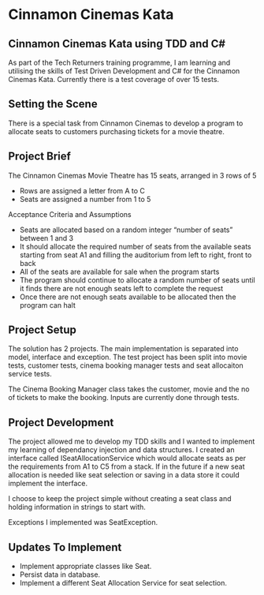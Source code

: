 # Cinnamon Cinemas Kata

## Cinnamon Cinemas Kata using TDD and C#

As part of the Tech Returners training programme, I am learning and utilising the skills of Test Driven Development and C# for the Cinnamon Cinemas Kata. Currently there is a test coverage of over 15 tests.

## Setting the Scene

There is a special task from Cinnamon Cinemas to develop a program to allocate seats to customers purchasing tickets for a movie theatre.

## Project Brief

The Cinnamon Cinemas Movie Theatre has 15 seats, arranged in 3 rows of 5

* Rows are assigned a letter from A to C
* Seats are assigned a number from 1 to 5

Acceptance Criteria and Assumptions

* Seats are allocated based on a random integer “number of seats” between 1 and 3
* It should allocate the required number of seats from the available seats starting from seat A1 and filling the auditorium from left to right, front to
back
* All of the seats are available for sale when the program starts
* The program should continue to allocate a random number of seats until it finds there are not enough seats left to complete the request
* Once there are not enough seats available to be allocated then the program can halt

## Project Setup

The solution has 2 projects. The main implementation is separated into model, interface and exception. The test project has been split into movie tests, customer tests, cinema booking manager tests and seat allocaiton service tests.

The Cinema Booking Manager class takes the customer, movie and the no of tickets to make the booking. Inputs are currently done through tests.

## Project Development

The project allowed me to develop my TDD skills and I wanted to implement my learning of dependancy injection and data structures. I created an interface called ISeatAllocationService which would allocate seats as per the requirements from A1 to C5 from a stack. If in the future if a new seat allocation is needed like seat selection or saving in a data store it could implement the interface.  

I choose to keep the project simple without creating a seat class and holding information in strings to start with.

Exceptions I implemented was SeatException.

## Updates To Implement

* Implement appropriate classes like Seat.
* Persist data in database.
* Implement a different Seat Allocation Service for seat selection.
